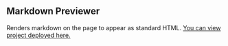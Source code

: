 ## Markdown Previewer
Renders markdown on the page to appear as standard HTML.
[You can view project deployed here.](https://edgarlozano185519.github.io/mdp)